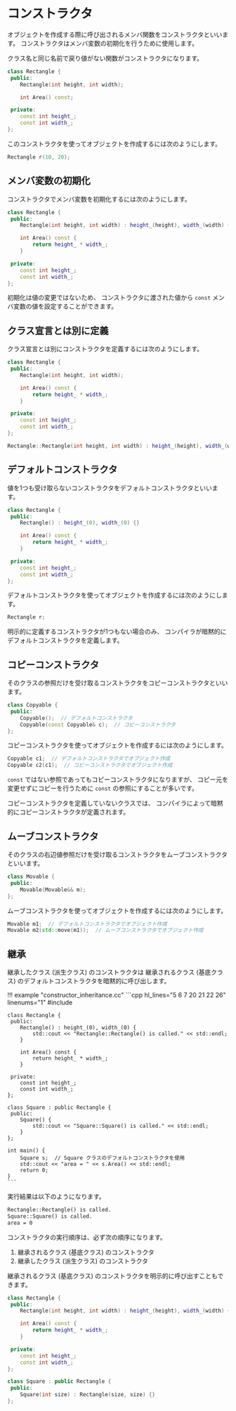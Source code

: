 # コンストラクタ

オブジェクトを作成する際に呼び出されるメンバ関数をコンストラクタといいます。
コンストラクタはメンバ変数の初期化を行うために使用します。

クラス名と同じ名前で戻り値がない関数がコンストラクタになります。

```cpp hl_lines="3"
class Rectangle {
 public:
    Rectangle(int height, int width);

    int Area() const;

 private:
    const int height_;
    const int width_;
};
```

このコンストラクタを使ってオブジェクトを作成するには次のようにします。

```cpp
Rectangle r(10, 20);
```

## メンバ変数の初期化

コンストラクタでメンバ変数を初期化するには次のようにします。

```cpp hl_lines="3"
class Rectangle {
 public:
    Rectangle(int height, int width) : height_(height), width_(width) {}

    int Area() const {
        return height_ * width_;
    }

 private:
    const int height_;
    const int width_;
};
```

初期化は値の変更ではないため、
コンストラクタに渡された値から `const` メンバ変数の値を設定することができます。

## クラス宣言とは別に定義

クラス宣言とは別にコンストラクタを定義するには次のようにします。

```cpp hl_lines="3 14"
class Rectangle {
 public:
    Rectangle(int height, int width);

    int Area() const {
        return height_ * width_;
    }

 private:
    const int height_;
    const int width_;
};

Rectangle::Rectangle(int height, int width) : height_(height), width_(width) {}
```

## デフォルトコンストラクタ

値を1つも受け取らないコンストラクタをデフォルトコンストラクタといいます。

```cpp hl_lines="3"
class Rectangle {
 public:
    Rectangle() : height_(0), width_(0) {}

    int Area() const {
        return height_ * width_;
    }

 private:
    const int height_;
    const int width_;
};
```

デフォルトコンストラクタを使ってオブジェクトを作成するには次のようにします。

```cpp
Rectangle r;
```

明示的に定義するコンストラクタが1つもない場合のみ、
コンパイラが暗黙的にデフォルトコンストラクタを定義します。

## コピーコンストラクタ

そのクラスの参照だけを受け取るコンストラクタをコピーコンストラクタといいます。

```cpp
class Copyable {
 public:
    Copyable();  // デフォルトコンストラクタ
    Copyable(const Copyable& c);  // コピーコンストラクタ
};
```

コピーコンストラクタを使ってオブジェクトを作成するには次のようにします。

```cpp
Copyable c1;  // デフォルトコンストラクタでオブジェクト作成
Copyable c2(c1);  // コピーコンストラクタでオブジェクト作成
```

`const` ではない参照であってもコピーコンストラクタになりますが、
コピー元を変更せずにコピーを行うために `const` の参照にすることが多いです。

コピーコンストラクタを定義していないクラスでは、
コンパイラによって暗黙的にコピーコンストラクタが定義されます。

## ムーブコンストラクタ

そのクラスの右辺値参照だけを受け取るコンストラクタをムーブコンストラクタといいます。

```cpp
class Movable {
 public:
    Movable(Movable&& m);
};
```

ムーブコンストラクタを使ってオブジェクトを作成するには次のようにします。

```cpp
Movable m1;  // デフォルトコンストラクタでオブジェクト作成
Movable m2(std::move(m1));  // ムーブコンストラクタでオブジェクト作成
```

## 継承

継承したクラス (派生クラス) のコンストラクタは
継承されるクラス (基底クラス) のデフォルトコンストラクタを暗黙的に呼び出します。

!!! example "constructor_inheritance.cc"
    ```cpp hl_lines="5 6 7 20 21 22 26" linenums="1"
    #include <iostream>

    class Rectangle {
     public:
        Rectangle() : height_(0), width_(0) {
            std::cout << "Rectangle::Rectangle() is called." << std::endl;
        }

        int Area() const {
            return height_ * width_;
        }

     private:
        const int height_;
        const int width_;
    };

    class Square : public Rectangle {
     public:
        Square() {
            std::cout << "Square::Square() is called." << std::endl;
        }
    };

    int main() {
        Square s;  // Square クラスのデフォルトコンストラクタを使用
        std::cout << "area = " << s.Area() << std::endl;
        return 0;
    }
    ```

実行結果は以下のようになります。

```txt
Rectangle::Rectangle() is called.
Square::Square() is called.
area = 0
```

コンストラクタの実行順序は、必ず次の順序になります。

1. 継承されるクラス (基底クラス) のコンストラクタ
1. 継承したクラス (派生クラス) のコンストラクタ

継承されるクラス (基底クラス) のコンストラクタを明示的に呼び出すこともできます。

```cpp hl_lines="16"
class Rectangle {
 public:
    Rectangle(int height, int width) : height_(height), width_(width) {}

    int Area() const {
        return height_ * width_;
    }

 private:
    const int height_;
    const int width_;
};

class Square : public Rectangle {
 public:
    Square(int size) : Rectangle(size, size) {}
};
```
